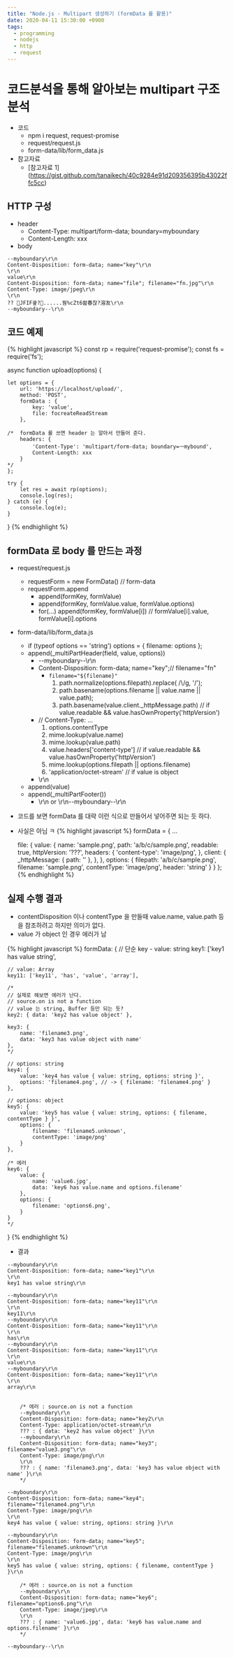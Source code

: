 ```yaml
---
title: "Node.js - Multipart 생성하기 (formData 를 활용)"
date: 2020-04-11 15:30:00 +0900
tags:
  - programming
  - nodejs
  - http
  - request
---
```


코드분석을 통해 알아보는 multipart 구조 분석
===
* 코드
	* npm i request, request-promise
	* request/request.js
	* form-data/lib/form_data.js
* 참고자료
	* [참고자료 1] (https://gist.github.com/tanaikech/40c9284e91d209356395b43022ffc5cc)


HTTP 구성
---
* header
	* Content-Type: multipart/form-data; boundary=myboundary
	* Content-Length: xxx
* body
```
--myboundary\r\n
Content-Disposition: form-data; name="key"\r\n
\r\n
value\r\n
Content-Disposition: form-data; name="file"; filename="fn.jpg"\r\n
Content-Type: image/jpeg\r\n
\r\n
?? JFIF쿺?......쒐%cZt6쐂春찭?溶友\r\n
--myboundary--\r\n
```

코드 예제
---
{% highlight javascript %}
const rp = require('request-promise');
const fs = require('fs');

async function upload(options) {

	let options = {
		url: 'https://localhost/upload/',
		method: 'POST',
		formData : {
			key: 'value',
			file: focreateReadStream
		},

	/*	formData 를 쓰면 header 는 알아서 만들어 준다.
		headers: {
			'Content-Type': 'multipart/form-data; boundary=ㅡmybound',
			Content-Length: xxx
		}
	*/
	};

	try {
		let res = await rp(options);
		console.log(res);
	} catch (e) {
		console.log(e);
	}
}
{% endhighlight %}

formData 로 body 를 만드는 과정
---

* request/request.js
	* requestForm = new FormData() // form-data
	* requestForm.append
		* append(formKey, formValue)
		* append(formKey, formValue.value, formValue.options)
		* for(...) append(formKey, formValue[i]) // formValue[i].value, formValue[i].options

* form-data/lib/form_data.js
	* if (typeof options == 'string') options = { filename: options };
	* append(_multiPartHeader(field, value, options))
		* --myboundary--\r\n
		* Content-Disposition: form-data; name="key";// filename="fn"
			* `filename="${filename}"`	
				1. path.normalize(options.filepath).replace( /\\/g, '/');
				2. path.basename(options.filename || value.name || value.path);
				3. path.basename(value.client._httpMessage.path) // if value.readable && value.hasOwnProperty('httpVersion')
		* // Content-Type: ...
			1. options.contentType
			2. mime.lookup(value.name)
			3. mime.lookup(value.path)
			4. value.headers['content-type'] // if value.readable && value.hasOwnProperty('httpVersion')
			5. mime.lookup(options.filepath || options.filename)
			6. 'application/octet-stream' // if value is object
		* \r\n
	* append(value)
	* append(_multiPartFooter())
		* \r\n or \r\n--myboundary--\r\n

* 코드를 보면 formData 를 대략 이런 식으로 만들어서 넣어주면 되는 듯 하다.
* 사실은 아님 ㅋ
{% highlight javascript %}
formData = {
	...

	file: {
		value: {
			name: 'sample.png',
			path: 'a/b/c/sample.png',
			readable: true,
			httpVersion: '???',
			headers: { 'content-type': 'image/png', },
			client: {
				_httpMessage: {
					path: ''
				},
			},
		},
		options: {
			filepath: 'a/b/c/sample.png',
			filename: 'sample.png',
			contentType: 'image/png',
			header: 'string'
		}
	}
};
{% endhighlight %}




실제 수행 결과
---
* contentDisposition 이나 contentType 을 만들때 value.name, value.path 등을 참조하려고 하지만 의미가 없다.
* value 가 object 인 경우 에러가 남

{% highlight javascript %}
formData: {
	// 단순 key - value: string
	key1: ['key1 has value string',

	// value: Array
	key11: ['key11', 'has', 'value', 'array'],

	/*
	// 실제로 해보면 에러가 난다.
	// source.on is not a function
	// value 는 string, Buffer 등만 되는 듯?
	key2: { data: 'key2 has value object' },

	key3: {
		name: 'filename3.png',
		data: 'key3 has value object with name'
	},
	*/

	// options: string
	key4: {
		value: 'key4 has value { value: string, options: string }',
		options: 'filename4.png', // -> { filename: 'filename4.png' }
	},

	// options: object
	key5: {
		value: 'key5 has value { value: string, options: { filename, contentType } }',
		options: {
			filename: 'filename5.unknown',
			contentType: 'image/png'
		}
	},

	/* 에러
	key6: {
		value: {
			name: 'value6.jpg',
			data: 'key6 has value.name and options.filename'
		},
		options: {
			filename: 'options6.png',
		}
	}
	*/
}
{% endhighlight %}

* 결과
```
--myboundary\r\n
Content-Disposition: form-data; name="key1"\r\n
\r\n
key1 has value string\r\n

--myboundary\r\n
Content-Disposition: form-data; name="key11"\r\n
\r\n
key11\r\n
--myboundary\r\n
Content-Disposition: form-data; name="key11"\r\n
\r\n
has\r\n
--myboundary\r\n
Content-Disposition: form-data; name="key11"\r\n
\r\n
value\r\n
--myboundary\r\n
Content-Disposition: form-data; name="key11"\r\n
\r\n
array\r\n


	/* 에러 : source.on is not a function
	--myboundary\r\n
	Content-Disposition: form-data; name="key2\r\n
	Content-Type: application/octet-stream\r\n
	??? : { data: 'key2 has value object' }\r\n
	--myboundary\r\n
	Content-Disposition: form-data; name="key3"; filename="value3.png"\r\n
	Content-Type: image/png\r\n
	\r\n
	??? : { name: 'filename3.png', data: 'key3 has value object with name' }\r\n
	*/

--myboundary\r\n
Content-Disposition: form-data; name="key4"; filename="filename4.png"\r\n
Content-Type: image/png\r\n
\r\n
key4 has value { value: string, options: string }\r\n

--myboundary\r\n
Content-Disposition: form-data; name="key5"; filename="filename5.unknown"\r\n
Content-Type: image/png\r\n
\r\n
key5 has value { value: string, options: { filename, contentType } }\r\n

	/* 에러 : source.on is not a function
	--myboundary\r\n
	Content-Disposition: form-data; name="key6"; filename="options6.png"\r\n
	Content-Type: image/jpeg\r\n
	\r\n
	??? : { name: 'value6.jpg', data: 'key6 has value.name and options.filename' }\r\n
	*/

--myboundary--\r\n
```
